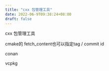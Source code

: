 ```yaml
---
title: "cxx 包管理工具"
date: 2022-06-9T09:38:24+08:00
draft: false
---
```

cxx 包管理工具

cmake的 fetch_content也可以指定tag /  commit id

conan

vcpkg


